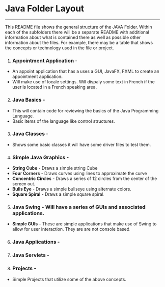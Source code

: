 # Java Folder Layout 
***
<p>This README file shows the general structure of the JAVA Folder.  Within each of the subfolders there will be a separate README with additional information about what is contained there as well as possible other information about the files. For example,  there may be a table that shows the concepts or technology used in the file or project.  
<p/>

1. ### Appointment Application - 
  * An appoint application that has a uses a GUI, JavaFX, FXML to create an appointment application. 
  * Will make use of locale settings.  Will dispaly some text in French if the user is located in a French speaking area.
2. ### Java Basics - 
 * This will contain code for reviewing the basics of the Java Programming Language.
 * Basic items of the language like control structures.
3. ### Java Classes -
 *  Shows some basic classes it will have some driver files to test them.
4. ### Simple Java Graphics -
 * **String Cube**  - Draws a simple string Cube
 * **Four Corners**  - Draws curves using lines to approximate the curve
 * **Concentric Circles** - Draws a series of 12 circles from the center of the screen out.
 * **Bulls Eye** -  Draws a simple bullseye using alternate colors.
 * **Square Spiral** - Draws a simple square spiral.
5. ### Java Swing -  Will have a series of GUIs and associated applications.
* **Simple GUIs** -  These are simple applications that make use of Swing to allow for user interaction.  They are are not console based.
6. ### Java Applications -
7. ### Java Servlets - 
8. ### Projects -
 * Simple Projects that utilize some of the above concepts.
